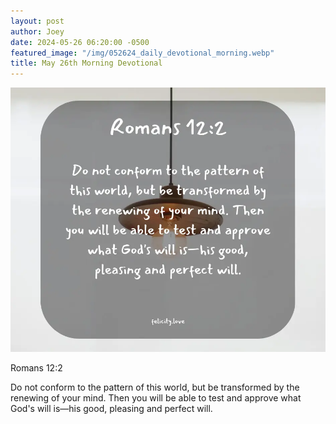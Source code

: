 ```yaml
---
layout: post
author: Joey
date: 2024-05-26 06:20:00 -0500
featured_image: "/img/052624_daily_devotional_morning.webp"
title: May 26th Morning Devotional
---
```


[![May 26th 2024 - Morning Devotional](/img/052624_daily_devotional_morning.webp)](/img/052624_daily_devotional_morning.webp)

Romans 12:2

Do not conform to the pattern of this world, but be transformed by the renewing of your mind. Then you will be able to test and approve what God's will is—his good, pleasing and perfect will.